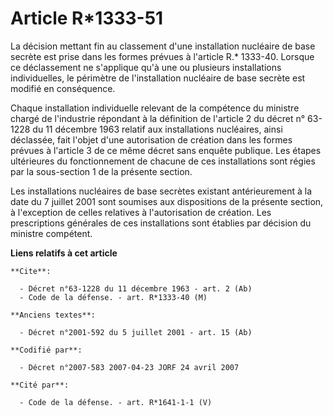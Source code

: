 # Article R*1333-51

La décision mettant fin au classement d'une installation nucléaire de base secrète est prise dans les formes prévues à
l'article R.* 1333-40. Lorsque ce déclassement ne s'applique qu'à une ou plusieurs installations individuelles, le périmètre
de l'installation nucléaire de base secrète est modifié en conséquence.

Chaque installation individuelle relevant de la compétence du ministre chargé de l'industrie répondant à la définition de
l'article 2 du décret n° 63-1228 du 11 décembre 1963 relatif aux installations nucléaires, ainsi déclassée, fait l'objet
d'une autorisation de création dans les formes prévues à l'article 3 de ce même décret sans enquête publique. Les étapes
ultérieures du fonctionnement de chacune de ces installations sont régies par la sous-section 1 de la présente section.

Les installations nucléaires de base secrètes existant antérieurement à la date du 7 juillet 2001 sont soumises aux
dispositions de la présente section, à l'exception de celles relatives à l'autorisation de création. Les prescriptions
générales de ces installations sont établies par décision du ministre compétent.

**Liens relatifs à cet article**

	**Cite**:

	  - Décret n°63-1228 du 11 décembre 1963 - art. 2 (Ab)
	  - Code de la défense. - art. R*1333-40 (M)

	**Anciens textes**:

	  - Décret n°2001-592 du 5 juillet 2001 - art. 15 (Ab)

	**Codifié par**:

	  - Décret n°2007-583 2007-04-23 JORF 24 avril 2007

	**Cité par**:

	  - Code de la défense. - art. R*1641-1-1 (V)
